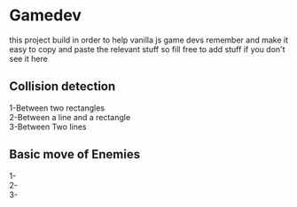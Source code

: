 # Gamedev
this project build in order to help  vanilla js game devs remember and make it easy to copy and paste the relevant stuff
so fill free to add stuff if you don't see it here 
## Collision detection
1-Between two rectangles <br />
2-Between a line and a rectangle <br />
3-Between Two lines <br />
## Basic move of Enemies
1-<br />
2-<br />
3-<br />
